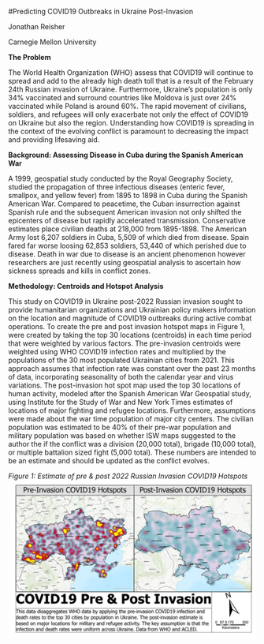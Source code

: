 

#Predicting COVID19 Outbreaks in Ukraine Post-Invasion 

 Jonathan Reisher

 Carnegie Mellon University
                                              

**The Problem**

The World Health Organization (WHO) assess that COVID19 will continue to spread and add to the already high death toll that is a result of the February 24th Russian invasion of Ukraine.  Furthermore, Ukraine’s population is only 34% vaccinated and surround countries like Moldova is just over 24% vaccinated while Poland is around 60%.  The rapid movement of civilians, soldiers, and refugees will only exacerbate not only the effect of COVID19 on Ukraine but also the region. Understanding how COVID19 is spreading in the context of the evolving conflict is paramount to decreasing the impact and providing lifesaving aid. 

**Background: Assessing Disease in Cuba during the Spanish American War**

A 1999, geospatial study conducted by the Royal Geography Society, studied the propagation of three infectious diseases (enteric fever, smallpox, and yellow fever) from 1895 to 1898 in Cuba during the Spanish American War.  Compared to peacetime, the Cuban insurrection against Spanish rule and the subsequent American invasion not only shifted the epicenters of disease but rapidly accelerated transmission.  Conservative estimates place civilian deaths at 218,000 from 1895-1898.  The American Army lost 6,207 soldiers in Cuba, 5,509 of which died from disease. Spain fared far worse loosing 62,853 soldiers, 53,440 of which perished due to disease.  Death in war due to disease is an ancient phenomenon however researchers are just recently using geospatial analysis to ascertain how sickness spreads and kills in conflict zones. 

**Methodology: Centroids and Hotspot Analysis**

This study on COVID19 in Ukraine post-2022 Russian invasion sought to provide humanitarian organizations and Ukrainian policy makers information on the location and magnitude of COVID19 outbreaks during active combat operations. To create the pre and post invasion hotspot maps in Figure 1, were created by taking the top 30 locations (centroids) in each time period that were weighted by various factors. The pre-invasion centroids were weighted using WHO COVID19 infection rates and multiplied by the populations of the 30 most populated Ukrainian cities from 2021.  This approach assumes that infection rate was constant over the past 23 months of data, incorporating seasonality of both the calendar year and virus variations. The post-invasion hot spot map used the top 30 locations of human activity, modeled after the Spanish American War Geospatial study, using Institute for the Study of War and New York Times estimates of locations of major fighting and refugee locations.  Furthermore, assumptions were made about the war time population of major city centers. The civilian population was estimated to be 40% of their pre-war population and military population was based on whether ISW maps suggested to the author the if the conflict was a division (20,000 total), brigade (10,000 total), or multiple battalion sized fight (5,000 total). These numbers are intended to be an estimate and should be updated as the conflict evolves.

 
   _Figure 1: Estimate of pre & post 2022 Russian Invasion COVID19 Hotspots_
    ![COVID Hotspots](/Pictures/COVID.jpg)
    
 
